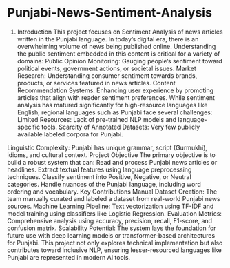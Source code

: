 # Punjabi-News-Sentiment-Analysis
1. Introduction 
This project focuses on Sentiment Analysis of news articles written in the Punjabi language. In today’s digital era, there is an overwhelming volume of news being published online. Understanding the public sentiment embedded in this content is critical for a variety of domains:
Public Opinion Monitoring: Gauging people’s sentiment toward political events, government actions, or societal issues.
Market Research: Understanding consumer sentiment towards brands, products, or services featured in news articles.
Content Recommendation Systems: Enhancing user experience by promoting articles that align with reader sentiment preferences.
While sentiment analysis has matured significantly for high-resource languages like English, regional languages such as Punjabi face several challenges:
Limited Resources: Lack of pre-trained NLP models and language-specific tools.
Scarcity of Annotated Datasets: Very few publicly available labeled corpora for Punjabi.


Linguistic Complexity: Punjabi has unique grammar, script (Gurmukhi), idioms, and cultural context.
Project Objective
The primary objective is to build a robust system that can:
Read and process Punjabi news articles or headlines.
Extract textual features using language preprocessing techniques.
Classify sentiment into Positive, Negative, or Neutral categories.
Handle nuances of the Punjabi language, including word ordering and vocabulary.
Key Contributions
Manual Dataset Creation: The team manually curated and labeled a dataset from real-world Punjabi news sources.
Machine Learning Pipeline: Text vectorization using TF-IDF and model training using classifiers like Logistic Regression.
Evaluation Metrics: Comprehensive analysis using accuracy, precision, recall, F1-score, and confusion matrix.
Scalability Potential: The system lays the foundation for future use with deep learning models or transformer-based architectures for Punjabi.
This project not only explores technical implementation but also contributes toward inclusive NLP, ensuring lesser-resourced languages like Punjabi are represented in modern AI tools.
